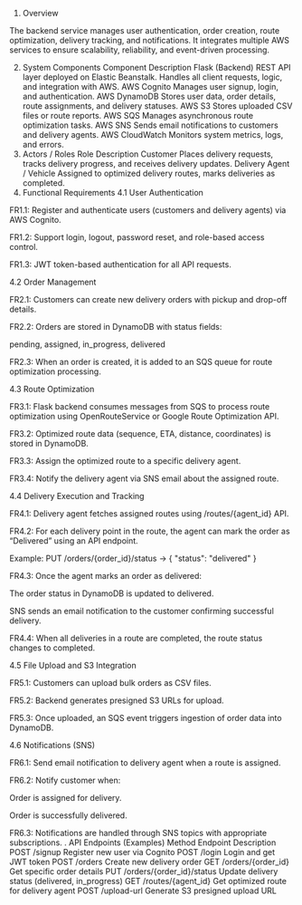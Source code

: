 1. Overview

The backend service manages user authentication, order creation, route optimization, delivery tracking, and notifications. It integrates multiple AWS services to ensure scalability, reliability, and event-driven processing.

2. System Components
Component	Description
Flask (Backend)	REST API layer deployed on Elastic Beanstalk. Handles all client requests, logic, and integration with AWS.
AWS Cognito	Manages user signup, login, and authentication.
AWS DynamoDB	Stores user data, order details, route assignments, and delivery statuses.
AWS S3	Stores uploaded CSV files or route reports.
AWS SQS	Manages asynchronous route optimization tasks.
AWS SNS	Sends email notifications to customers and delivery agents.
AWS CloudWatch	Monitors system metrics, logs, and errors.
3. Actors / Roles
Role	Description
Customer	Places delivery requests, tracks delivery progress, and receives delivery updates.
Delivery Agent / Vehicle	Assigned to optimized delivery routes, marks deliveries as completed.
4. Functional Requirements
4.1 User Authentication

FR1.1: Register and authenticate users (customers and delivery agents) via AWS Cognito.

FR1.2: Support login, logout, password reset, and role-based access control.

FR1.3: JWT token-based authentication for all API requests.

4.2 Order Management

FR2.1: Customers can create new delivery orders with pickup and drop-off details.

FR2.2: Orders are stored in DynamoDB with status fields:

pending, assigned, in_progress, delivered

FR2.3: When an order is created, it is added to an SQS queue for route optimization processing.

4.3 Route Optimization

FR3.1: Flask backend consumes messages from SQS to process route optimization using OpenRouteService or Google Route Optimization API.

FR3.2: Optimized route data (sequence, ETA, distance, coordinates) is stored in DynamoDB.

FR3.3: Assign the optimized route to a specific delivery agent.

FR3.4: Notify the delivery agent via SNS email about the assigned route.

4.4 Delivery Execution and Tracking

FR4.1: Delivery agent fetches assigned routes using /routes/{agent_id} API.

FR4.2: For each delivery point in the route, the agent can mark the order as “Delivered” using an API endpoint.

Example: PUT /orders/{order_id}/status → { "status": "delivered" }

FR4.3: Once the agent marks an order as delivered:

The order status in DynamoDB is updated to delivered.

SNS sends an email notification to the customer confirming successful delivery.

FR4.4: When all deliveries in a route are completed, the route status changes to completed.

4.5 File Upload and S3 Integration

FR5.1: Customers can upload bulk orders as CSV files.

FR5.2: Backend generates presigned S3 URLs for upload.

FR5.3: Once uploaded, an SQS event triggers ingestion of order data into DynamoDB.

4.6 Notifications (SNS)

FR6.1: Send email notification to delivery agent when a route is assigned.

FR6.2: Notify customer when:

Order is assigned for delivery.

Order is successfully delivered.

FR6.3: Notifications are handled through SNS topics with appropriate subscriptions.
. API Endpoints (Examples)
Method	Endpoint	Description
POST	/signup	Register new user via Cognito
POST	/login	Login and get JWT token
POST	/orders	Create new delivery order
GET	/orders/{order_id}	Get specific order details
PUT	/orders/{order_id}/status	Update delivery status (delivered, in_progress)
GET	/routes/{agent_id}	Get optimized route for delivery agent
POST	/upload-url	Generate S3 presigned upload URL